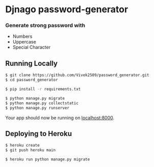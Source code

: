 # Djnago password-generator

### Generate strong password with
 - Numbers
 - Uppercase
 - Special Character

## Running Locally

```sh
$ git clone https://github.com/Vivek2509/password_generator.git
$ cd password_generator

$ pip install -r requirements.txt

$ python manage.py migrate
$ python manage.py collectstatic
$ python manage.py runserver
```
Your app should now be running on [localhost:8000](http://localhost:8000/).

## Deploying to Heroku

```sh
$ heroku create
$ git push heroku main

$ heroku run python manage.py migrate